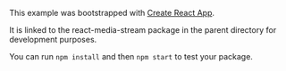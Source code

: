 This example was bootstrapped with [Create React App](https://github.com/facebook/create-react-app).

It is linked to the react-media-stream package in the parent directory for development purposes.

You can run `npm install` and then `npm start` to test your package.
